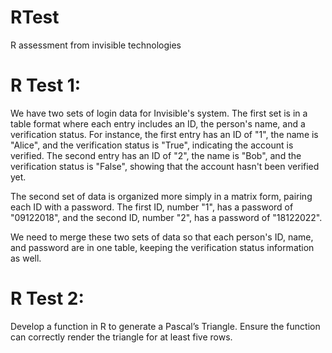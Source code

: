 # RTest
R  assessment from invisible technologies
# R Test 1:
We have two sets of login data for Invisible's system. The first set is in a table format where each entry includes an ID, the person's name, and a verification status. For instance, the first entry has an ID of "1", the name is "Alice", and the verification status is "True", indicating the account is verified. The second entry has an ID of "2", the name is "Bob", and the verification status is "False", showing that the account hasn't been verified yet.



The second set of data is organized more simply in a matrix form, pairing each ID with a password. The first ID, number "1", has a password of "09122018", and the second ID, number "2", has a password of "18122022".



We need to merge these two sets of data so that each person's ID, name, and password are in one table, keeping the verification status information as well.

# R Test 2:
Develop a function in R to generate a Pascal’s Triangle. Ensure the function can correctly render the triangle for at least five rows.
